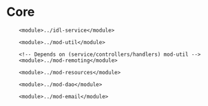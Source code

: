 # Core


		<module>../idl-service</module>

		<module>../mod-util</module>

		<!-- Depends on (service/controllers/handlers) mod-util -->
		<module>../mod-remoting</module>

		<module>../mod-resources</module>

		<module>../mod-dao</module>

		<module>../mod-email</module>
